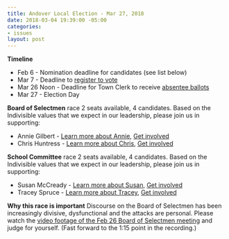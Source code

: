 ```yaml
---
title: Andover Local Election - Mar 27, 2018
date: 2018-03-04 19:39:00 -05:00
categories:
- issues
layout: post
---
```


**Timeline**
* Feb 6 - Nomination deadline for candidates (see list below)
* Mar 7 - Deadline to [register to vote](http://bit.ly/1IYJYjQ)
* Mar 26 Noon - Deadline for Town Clerk to receive [absentee ballots](http://bit.ly/2I5r4cy)
* Mar 27 - Election Day

**Board of Selectmen** race
2 seats available, 4 candidates. Based on the Indivisible values that we expect in our leadership, please join us in supporting: 
* Annie Gilbert - [Learn more about Annie](https://annieforandover.org/), [Get involved](https://annieforandover.org/campaign-support/)
* Chris Huntress - [Learn more about Chris](http://www.huntressforselectman.com/), [Get involved](http://www.huntressforselectman.com/photos)

**School Committee** race
2 seats available, 4 candidates. Based on the Indivisible values that we expect in our leadership, please join us in supporting: 
* Susan McCready - [Learn more about Susan](http://susan4andoversc.com/), [Get involved](http://susan4andoversc.com/volunteer)
* Tracey Spruce - [Learn more about Tracey](https://spruceforandover.org/), [Get involved](https://spruceforandover.org/support/)

**Why this race is important**
Discourse on the Board of Selectmen has been increasingly divisive, dysfunctional and the attacks are personal. Please watch the [video footage of the Feb 26 Board of Selectmen meeting](http://bit.ly/2tiNQdq) and judge for yourself. (Fast forward to the 1:15 point in the recording.)